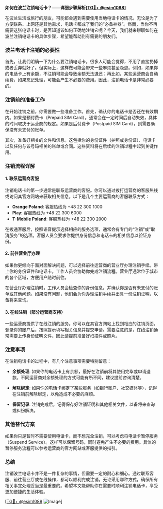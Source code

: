 **如何在波兰注销电话卡？——详细步骤解析[[TG💪+ @esim1088](https://t.me/s/esim1088)]**

在波兰生活或旅行的朋友，可能都会遇到需要使用当地电话卡的情况。无论是为了方便联系、上网还是其他需求，电话卡都成了我们的“必备神器”。然而，当你不再需要这张电话卡时，是否知道该如何正确地注销它呢？今天，我们就来聊聊如何在波兰注销电话卡的具体步骤，希望能帮助到有需要的朋友们。

### 波兰电话卡注销的必要性

首先，让我们明确一下为什么要注销电话卡。很多人可能会觉得，不用了直接扔掉或者丢弃就好了。但实际上，这样做可能会带来一些麻烦甚至隐患。例如，如果你的电话卡上有余额，不注销可能会导致余额无法退还；再比如，某些运营商会自动续费，如果忘记处理，可能会产生不必要的费用。因此，注销电话卡是非常必要的。

### 注销前的准备工作

在开始注销之前，你需要做一些准备工作。首先，确认你的电话卡是否还在有效期内。如果是预付费卡（Prepaid SIM Card），通常会在一定时间后自动失效，具体的时间取决于运营商的规定。如果是后付费卡（Postpaid SIM Card），则需要确保没有未支付的账单。

其次，准备好相关的文件和信息。这包括你的身份证件（护照或身份证）、电话卡以及任何与该号码相关的账单或合同。这些资料将在后续的注销过程中起到关键作用。

### 注销流程详解

#### 1. 联系运营商客服

注销电话卡的第一步通常是联系运营商的客服。你可以通过拨打运营商的客服热线或访问其官方网站来获取相关信息。以下是几个主要运营商的客服联系方式：

- **Orange Poland**: 客服热线为 +48 22 300 1000
- **Play**: 客服热线为 +48 22 300 6000
- **T-Mobile Poland**: 客服热线为 +48 22 300 2000

在拨通客服后，按照语音提示选择相应的服务选项，通常会有专门的“注销”或“取消服务”的选项。客服人员会要求你提供身份信息和电话卡的相关信息以验证身份。

#### 2. 前往营业厅办理

如果你更倾向于面对面解决问题，可以选择前往运营商的营业厅办理注销手续。带上你的身份证件和电话卡，工作人员会协助你完成注销流程。营业厅通常位于城市的各个区域，方便用户随时前往。

在营业厅办理注销时，工作人员会检查你的身份信息，并确认你是否有未支付的账单或其他问题。如果没有问题，他们会为你办理注销手续并出具一份注销证明，以备将来查询。

#### 3. 在线注销（部分运营商支持）

一些运营商提供了在线注销的服务，你可以在其官方网站上找到相应的注销页面。登录你的账户后，按照提示填写相关信息并提交申请。需要注意的是，在线注销通常需要上传身份证明文件，因此请提前准备好扫描件或照片。

### 注意事项

在注销电话卡的过程中，有几个注意事项需要特别留意：

- **余额处理**: 如果你的电话卡上有余额，最好在注销前将其使用完毕或申请退款。不同运营商对余额处理的方式可能有所不同，建议提前咨询清楚。
  
- **解除绑定**: 如果你的电话卡绑定了某些服务（如银行账户、社交媒体等），记得在注销前解除绑定，以免造成不必要的麻烦。

- **保留记录**: 注销完成后，记得保存好注销证明和其他相关文件，以备将来查询或纠纷解决。

### 其他替代方案

如果你只是暂时不需要使用电话卡，而不想完全注销，可以考虑将电话卡暂停服务（Suspend Service）。这样可以保留号码，同时避免产生不必要的费用。具体的暂停服务流程可以参考运营商的官方网站或客服提供的指引。

### 总结

注销波兰电话卡并不是一件复杂的事情，但需要一定的耐心和细心。通过联系客服、前往营业厅或在线操作，都可以顺利完成注销。无论采用哪种方式，确保所有相关事宜处理妥当是最重要的。希望本文能帮助你在需要时顺利注销电话卡，享受更加便捷的生活体验。

[[TG💪+ @esim1088](https://t.me/s/esim1088) ![Image](https://i.postimg.cc/4NQfJmqS/Snipaste-2025-05-13-00-14-12.png)]